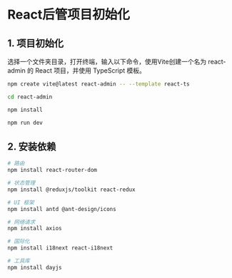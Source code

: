 # React后管项目初始化

## 1. 项目初始化
选择一个文件夹目录，打开终端，输入以下命令，使用Vite创建一个名为 react-admin 的 React 项目，并使用 TypeScript 模板。

```bash
npm create vite@latest react-admin -- --template react-ts

cd react-admin

npm install

npm run dev
```

## 2. 安装依赖
```bash
# 路由
npm install react-router-dom

# 状态管理
npm install @reduxjs/toolkit react-redux

# UI 框架
npm install antd @ant-design/icons

# 网络请求
npm install axios

# 国际化
npm install i18next react-i18next

# 工具库
npm install dayjs
```